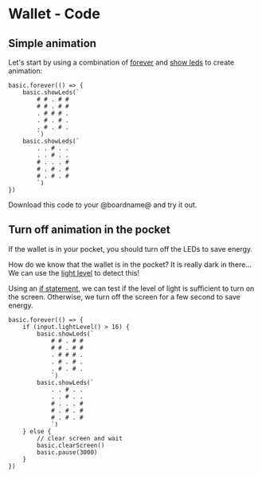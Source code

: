 # Wallet - Code

## Simple animation

Let's start by using a combination of [forever](/reference/basic/forever) and [show leds](/reference/basic/show-leds) to create animation:

```blocks
basic.forever(() => {
    basic.showLeds(`
        # # . # #
        # # . # #
        . # # # .
        . # . # .
        . # . # .
        `)
    basic.showLeds(`
        . . # . .
        . . # . .
        # . . . #
        # . # . #
        # . # . #
        `)
})
```

Download this code to your @boardname@ and try it out.

## Turn off animation in the pocket

If the wallet is in your pocket, you should turn off the LEDs to save energy.

How do we know that the wallet is in the pocket? It is really dark in there... We can use the [light level](/reference/input/light-level) to detect this!

Using an [if statement](/blocks/if), we can test if the level of light is sufficient to turn on the screen. Otherwise, we turn off the screen for a few second to save energy.

```blocks
basic.forever(() => {
    if (input.lightLevel() > 16) {
        basic.showLeds(`
            # # . # #
            # # . # #
            . # # # .
            . # . # .
            . # . # .
            `)
        basic.showLeds(`
            . . # . .
            . . # . .
            # . . . #
            # . # . #
            # . # . #
            `)
    } else {        
        // clear screen and wait
        basic.clearScreen()
        basic.pause(3000)
    }
})
```